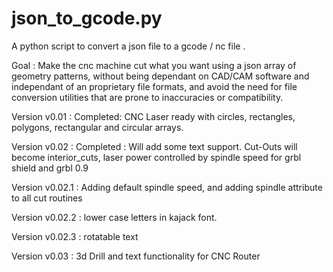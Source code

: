 # json_to_gcode.py

A python script to convert a json file to a gcode / nc file .

Goal : Make the cnc machine cut what you want using a json array of geometry patterns, without being dependant on CAD/CAM software and independant of an proprietary file formats, and avoid the need for file conversion utilities that are prone to inaccuracies or compatibility.
 
Version v0.01 : Completed: CNC Laser ready with circles, rectangles, polygons, rectangular and circular arrays.
  
Version v0.02 : Completed : Will add some text support. Cut-Outs will become interior_cuts, laser power controlled by spindle speed for grbl shield and grbl 0.9

Version v0.02.1 : Adding default spindle speed, and adding spindle attribute to all cut routines

Version v0.02.2 : lower case letters in kajack font.

Version v0.02.3 : rotatable text

Version v0.03 : 3d Drill and text functionality for CNC Router